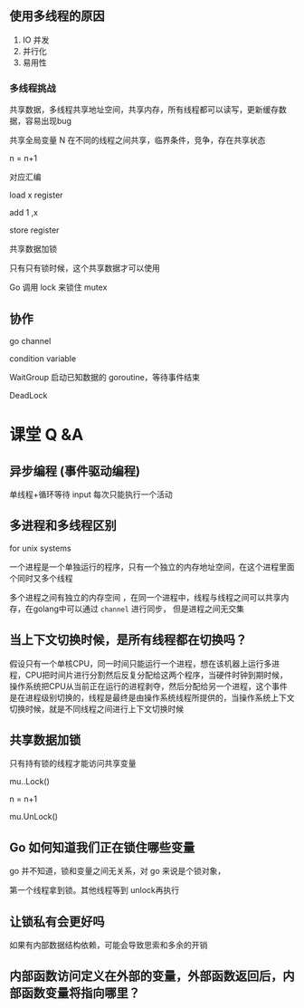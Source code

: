 ## 使用多线程的原因

1. IO 并发
2. 并行化
3. 易用性

### 多线程挑战

共享数据，多线程共享地址空间，共享内存，所有线程都可以读写，更新缓存数据，容易出现bug

共享全局变量 N  在不同的线程之间共享，临界条件，竞争，存在共享状态

n = n+1

对应汇编

load x register

add 1 ,x

store register 

共享数据加锁

只有只有锁时候，这个共享数据才可以使用

Go 调用 lock 来锁住 mutex

## 协作

go channel

condition variable

WaitGroup 启动已知数据的 goroutine，等待事件结束

DeadLock











#  课堂 Q &A

## 异步编程 (事件驱动编程)

单线程+循环等待 input 每次只能执行一个活动

## 多进程和多线程区别

for unix systems

一个进程是一个单独运行的程序，只有一个独立的内存地址空间，在这个进程里面个同时又多个线程

多个进程之间有独立的内存空间 ，在同一个进程中，线程与线程之间可以共享内存，在golang中可以通过 `channel` 进行同步， 但是进程之间无交集

## 当上下文切换时候，是所有线程都在切换吗？

假设只有一个单核CPU，同一时间只能运行一个进程，想在该机器上运行多进程，CPU把时间片进行分割然后反复分配给这两个程序，当硬件时钟到期时候，操作系统把CPU从当前正在运行的进程剥夺，然后分配给另一个进程，这个事件是在进程级别切换的，线程是最终是由操作系统线程所提供的，当操作系统上下文切换时候，就是不同线程之间进行上下文切换时候

## 共享数据加锁

只有持有锁的线程才能访问共享变量

mu..Lock()

n = n+1

mu.UnLock()

## Go 如何知道我们正在锁住哪些变量

go 并不知道，锁和变量之间无关系，对 go 来说是个锁对象，

第一个线程拿到锁。其他线程等到 unlock再执行

## 让锁私有会更好吗

如果有内部数据结构依赖，可能会导致思索和多余的开销

## 内部函数访问定义在外部的变量，外部函数返回后，内部函数变量将指向哪里？

